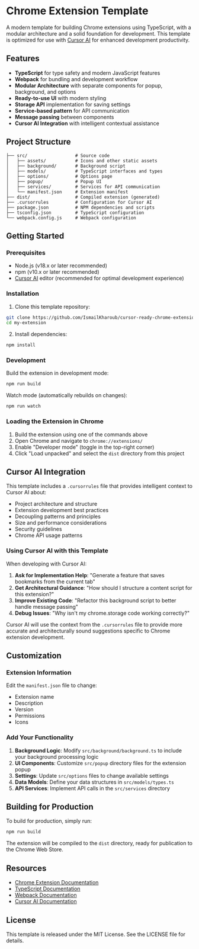 # Chrome Extension Template

A modern template for building Chrome extensions using TypeScript, with a modular architecture and a solid foundation for development. This template is optimized for use with [Cursor AI](https://cursor.sh/) for enhanced development productivity.

## Features

- **TypeScript** for type safety and modern JavaScript features
- **Webpack** for bundling and development workflow
- **Modular Architecture** with separate components for popup, background, and options
- **Ready-to-use UI** with modern styling
- **Storage API** implementation for saving settings
- **Service-based pattern** for API communication
- **Message passing** between components
- **Cursor AI Integration** with intelligent contextual assistance

## Project Structure

```
├── src/                  # Source code
│   ├── assets/           # Icons and other static assets
│   ├── background/       # Background script
│   ├── models/           # TypeScript interfaces and types
│   ├── options/          # Options page
│   ├── popup/            # Popup UI
│   ├── services/         # Services for API communication
│   └── manifest.json     # Extension manifest
├── dist/                 # Compiled extension (generated)
├── .cursorrules          # Configuration for Cursor AI
├── package.json          # NPM dependencies and scripts
├── tsconfig.json         # TypeScript configuration
└── webpack.config.js     # Webpack configuration
```

## Getting Started

### Prerequisites

- Node.js (v18.x or later recommended)
- npm (v10.x or later recommended)
- [Cursor AI](https://cursor.sh/) editor (recommended for optimal development experience)

### Installation

1. Clone this template repository:

```bash
git clone https://github.com/IsmailKharoub/cursor-ready-chrome-extension-template.git my-extension
cd my-extension
```

2. Install dependencies:

```bash
npm install
```

### Development

Build the extension in development mode:

```bash
npm run build
```

Watch mode (automatically rebuilds on changes):

```bash
npm run watch
```

### Loading the Extension in Chrome

1. Build the extension using one of the commands above
2. Open Chrome and navigate to `chrome://extensions/`
3. Enable "Developer mode" (toggle in the top-right corner)
4. Click "Load unpacked" and select the `dist` directory from this project

## Cursor AI Integration

This template includes a `.cursorrules` file that provides intelligent context to Cursor AI about:

- Project architecture and structure
- Extension development best practices
- Decoupling patterns and principles
- Size and performance considerations
- Security guidelines
- Chrome API usage patterns

### Using Cursor AI with this Template

When developing with Cursor AI:

1. **Ask for Implementation Help**: "Generate a feature that saves bookmarks from the current tab"
2. **Get Architectural Guidance**: "How should I structure a content script for this extension?"
3. **Improve Existing Code**: "Refactor this background script to better handle message passing"
4. **Debug Issues**: "Why isn't my chrome.storage code working correctly?"

Cursor AI will use the context from the `.cursorrules` file to provide more accurate and architecturally sound suggestions specific to Chrome extension development.

## Customization

### Extension Information

Edit the `manifest.json` file to change:

- Extension name
- Description
- Version
- Permissions
- Icons

### Add Your Functionality

1. **Background Logic**: Modify `src/background/background.ts` to include your background processing logic
2. **UI Components**: Customize `src/popup` directory files for the extension popup
3. **Settings**: Update `src/options` files to change available settings
4. **Data Models**: Define your data structures in `src/models/types.ts`
5. **API Services**: Implement API calls in the `src/services` directory

## Building for Production

To build for production, simply run:

```bash
npm run build
```

The extension will be compiled to the `dist` directory, ready for publication to the Chrome Web Store.

## Resources

- [Chrome Extension Documentation](https://developer.chrome.com/docs/extensions/mv3/)
- [TypeScript Documentation](https://www.typescriptlang.org/docs/)
- [Webpack Documentation](https://webpack.js.org/concepts/)
- [Cursor AI Documentation](https://cursor.sh/docs)

## License

This template is released under the MIT License. See the LICENSE file for details. 